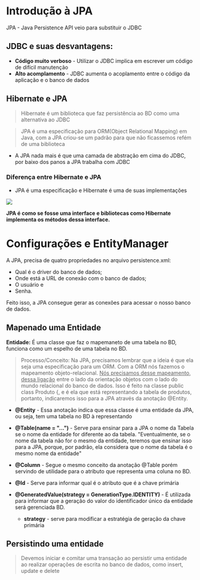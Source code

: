 # Introdução à JPA

JPA - Java Persistence API veio para substituir o JDBC

## JDBC e suas desvantagens:

- **Código muito verboso** - Utilizar o JDBC implica em escrever um código de difícil manutenção
- **Alto acomplamento** - JDBC aumenta o acoplamento entre o código da aplicação e o banco de dados

## Hibernate e JPA

> Hibernate é um biblioteca que faz persistência ao BD como uma alternativa ao JDBC

> JPA é uma especificação para ORM(Object Relational Mapping) em Java, com a JPA criou-se um padrão para que não
> ficassemos refém de uma biblioteca

- A JPA nada mais é que uma camada de abstração em cima do JDBC, por baixo dos panos a JPA trabalha com JDBC

### Diferença entre Hibernate e JPA

- JPA é uma especificação e Hibernate é uma de suas implementações

<image src="loja/image-jpa-implementacoes.png">

**JPA é como se fosse uma interface e bibliotecas como Hibernate implementa os métodos dessa interface.**

# Configurações e EntityManager

A JPA, precisa de quatro propriedades no arquivo persistence.xml:

- Qual é o driver do banco de dados;
- Onde está a URL de conexão com o banco de dados;
- O usuário e
- Senha.

Feito isso, a JPA consegue gerar as conexões para acessar o nosso banco de dados.

## Mapenado uma Entidade

**Entidade:** É uma classe que faz o mapemaneto de uma tabela no BD, funciona como um espelho de uma tabela no BD.

> Processo/Conceito: Na JPA, precisamos lembrar que a ideia é que ela seja uma especificação para um ORM. Com a ORM nós
> fazemos o mapeamento objeto-relacional. <u>Nós precisamos desse mapeamento, dessa ligação</u> entre o lado da
> orientação
> objetos com o lado do mundo relacional do banco de dados. Isso é feito na classe public class Produto {, e é ela que
> está representando a tabela de produtos, portanto, indicaremos isso para a JPA através da anotação @Entity.

- **@Entity** - Essa anotação indica que essa classe é uma entidade da JPA, ou seja, tem uma tabela no BD à
  representando


- **@Table(name = "...")** - Serve para ensinar para a JPA o nome da Tabela se o nome da entidade for diferente ao da
  tabela. "Eventualmente, se o nome da tabela não for o mesmo da entidade, teremos que ensinar isso para a JPA, porque,
  por padrão, ela considera que o nome da tabela é o mesmo nome da entidade"


- **@Column** - Segue o mesmo conceito da anotação @Table porém servindo de utilidade para o atributo que representa uma
  coluna no BD.


- **@Id** - Serve para informar qual é o atributo que é a chave primária


- **@GeneratedValue(strategy = GenerationType.IDENTITY)** - É utilizada para informar que a geração do valor do
  identificador único da entidade será gerenciada BD.
    - **strategy** - serve para modificar a estratégia de geração da chave primária

## Persistindo uma entidade

> Devemos iniciar e comitar uma transação ao persistir uma entidade ao realizar operações de escrita no banco de dados,
> como insert, update e delete